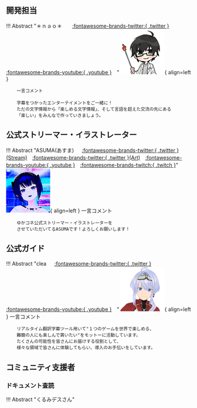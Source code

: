 ## 開発担当

!!! Abstract "＊ｎａｏ＊　　[:fontawesome-brands-twitter:{ .twitter }](https://twitter.com/mikasa231) 　[:fontawesome-brands-youtube:{ .youtube }](https://www.youtube.com/channel/UC_bT_9raRKLuPSEnefBmelg)　"
    ![なお](images/nao1.png){ align=left }

        一言コメント    
        
        字幕をつかったエンターテイメントをご一緒に！
        ただの文字情報から「楽しめる文字情報」、そして言語を超えた交流の先にある
        「楽しい」をみんなで作っていきましょう。

## 公式ストリーマー・イラストレーター

!!! Abstract "ASUMA(あすま) 　 [:fontawesome-brands-twitter:{ .twitter }(Stream)](https://twitter.com/ASU5M843A)　[:fontawesome-brands-twitter:{ .twitter }(Art)](https://twitter.com/asu5m843B)　[:fontawesome-brands-youtube:{ .youtube }](https://www.youtube.com/@ASU5M843A)　[:fontawesome-brands-twitch:{ .twitch }](https://www.twitch.tv/asu5m843a)"
    ![asuma](images/asuma.png){ align=left }
        一言コメント

        ゆかコネ公式ストリーマー・イラストレーターを
        させていただいてるASUMAです！よろしくお願いします！

## 公式ガイド

!!! Abstract "clea 　 [:fontawesome-brands-twitter:{ .twitter }](https://twitter.com/clea_vtuber)　 [:fontawesome-brands-youtube:{ .youtube }](https://www.youtube.com/c/cleareysol)　"
    ![clea](images/clea.png){ align=left }
        一言コメント

        リアルタイム翻訳字幕ツール用いて"１つのゲームを世界で楽しめる、
        難聴の人にも楽しんで貰いたい"をモットーに活動しています。
        たくさんの可能性を皆さんにお届けする役割として、
        様々な領域で皆さんに体験してもらい、導入のお手伝いをしています。


## コミュニティ支援者

### ドキュメント査読

!!! Abstract "くるみデスさん"  
